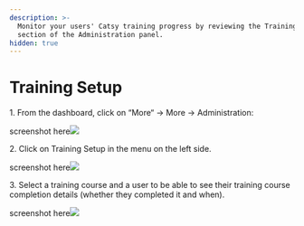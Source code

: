 ```yaml
---
description: >-
  Monitor your users' Catsy training progress by reviewing the Training Setup
  section of the Administration panel.
hidden: true
---
```


# Training Setup

1\. From the dashboard, click on “More“ → More → Administration:

screenshot here![](blob:https://cforce.atlassian.net/93839676-fcea-470a-bb2c-4ce092220bd2#media-blob-url=true\&id=eeb4c13d-4116-4347-b7f1-79a5a16ace33\&collection=contentId-445120535\&contextId=445120535\&width=1898\&height=611\&alt=)

&#x20;

2\. Click on Training Setup in the menu on the left side.

screenshot here![](blob:https://cforce.atlassian.net/93839676-fcea-470a-bb2c-4ce092220bd2#media-blob-url=true\&id=eeb4c13d-4116-4347-b7f1-79a5a16ace33\&collection=contentId-445120535\&contextId=445120535\&width=1898\&height=611\&alt=)

&#x20;

3\. Select a training course and a user to be able to see their training course completion details (whether they completed it and when).

screenshot here![](blob:https://cforce.atlassian.net/93839676-fcea-470a-bb2c-4ce092220bd2#media-blob-url=true\&id=eeb4c13d-4116-4347-b7f1-79a5a16ace33\&collection=contentId-445120535\&contextId=445120535\&width=1898\&height=611\&alt=)

&#x20;

&#x20;

